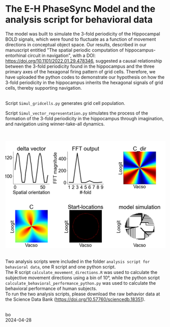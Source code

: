 # The E-H PhaseSync Model and the analysis script for behavioral data

The model was built to simulate the 3-fold periodicity of the Hippocampal BOLD signals, which were found to fluctuate as a function of movement directions in conceptual object space. Our results, described in our manuscript entitled "The spatial periodic computation of hippocampus-entorhinal circuit in navigation", with a DOI: https://doi.org/10.1101/2022.01.29.478346, suggested a causal relationship between the 3-fold periodicity found in the hippocampus and the three primary axes of the hexagonal firing pattern of grid cells. Therefore, we have uploaded the python codes to demonstrate our hypothesis on how the 3-fold periodicity in the hippocampus inherits the hexagonal signals of grid cells, thereby supporting navigation.<br /><br />


Script `Simul_gridcells.py` generates grid cell population.<br />

Script `Simul_vector_representation.py` simulates the process of the formation of the 3-fold periodicity in the hippocampus through imagination, and navigation using winner-take-all dynamics.<br />

<br />

![alt tag](https://github.com/ZHANGneuro/The-E-H-PhaseSync-Model/blob/main/model_output.png)
<br /><br />


Two analysis scripts were included in the folder `analysis script for behavioral data`, one R script and one python script.
<br />
The R script `calculate_movement_directions.R` was used to calculate the subjective movement directions using a bin of 10°, while the python script `calculate_behavioral_performance_python.py` was used to calculate the behavioral performance of human subjects.
<br />
To run the two analysis scripts, please download the raw behavior data at the Science Data Bank (https://doi.org/10.57760/sciencedb.18351).
<br /><br />

bo <br />
2024-04-28

